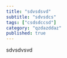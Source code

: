 ```yaml
---
title: "sdvsdsvd"
subtitle: "sdvsdcs"
tags: ["csdsdccsd"]
category: "qzdazddaz"
published: true
---
```


sdvsdvsvd
